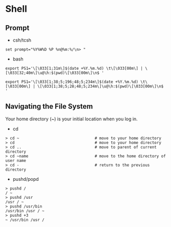 # Shell

## Prompt
+ csh/tcsh
```Shell
set prompt="%Y%W%D %P %n@%m:%/\n> "
```
+ bash
```Shell
export PS1='\[\033[1;31m\]$(date +%Y.%m.%d) \t\[\033[00m\] | \[\033[32;40m\]\u@\h:$(pwd)\[\033[00m\]\n$ '

export PS1='\[\033[1;38;5;196;48;5;234m\]$(date +%Y.%m.%d) \t\[\033[00m\] | \[\033[1;38;5;28;48;5;234m\]\u@\h:$(pwd)\[\033[00m\]\n$ '
```

## Navigating the File System
Your home directory (~) is your initial location when you log in.
+ cd
```Shell
> cd ~                                 # move to your home directory
> cd                                   # move to your home directory
> cd ..                                # move to parent of current directory
> cd ~name                             # move to the home directory of user name
> cd -                                 # return to the previous directory
```
+ pushd/popd
```Shell
> pushd /
/ ~
> pushd /usr
/usr / ~
> pushd /usr/bin
/usr/bin /usr / ~
> pushd +3
~ /usr/bin /usr /

```
